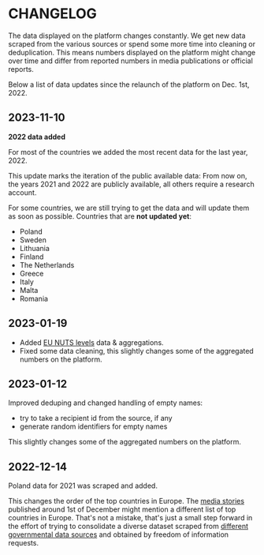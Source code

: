 # CHANGELOG

The data displayed on the platform changes constantly. We get new data scraped
from the various sources or spend some more time into cleaning or
deduplication. This means numbers displayed on the platform might change over
time and differ from reported numbers in media publications or official
reports.

Below a list of data updates since the relaunch of the platform on Dec. 1st, 2022.

## 2023-11-10

**2022 data added**

For most of the countries we added the most recent data for the last year, 2022.

This update marks the iteration of the public available data: From now on, the years 2021 and 2022 are publicly available, all others require a research account.

For some countries, we are still trying to get the data and will update them as soon as possible. Countries that are **not updated yet**:

- Poland
- Sweden
- Lithuania
- Finland
- The Netherlands
- Greece
- Italy
- Malta
- Romania

## 2023-01-19

- Added [EU NUTS levels](https://ec.europa.eu/eurostat/web/nuts/national-structures) data & aggregations.
- Fixed some data cleaning, this slightly changes some of the aggregated numbers on the platform.

## 2023-01-12

Improved deduping and changed handling of empty names:

- try to take a recipient id from the source, if any
- generate random identifiers for empty names

This slightly changes some of the aggregated numbers on the platform.

## 2022-12-14

Poland data for 2021 was scraped and added.

This changes the order of the top countries in Europe. The
[media stories](https://farmsubsidy.org/stories) published around 1st of
December might mention a different list of top countries in Europe. That's not
a mistake, that's just a small step forward in the effort of trying to
consolidate a diverse dataset scraped from
[different governmental data sources](https://agriculture.ec.europa.eu/common-agricultural-policy/financing-cap/beneficiaries_en#bycountry)
and obtained by freedom of information requests.
